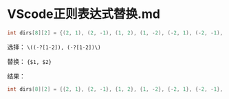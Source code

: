 # VScode正则表达式替换.md

```cpp
int dirs[8][2] = {(2, 1), (2, -1), (1, 2), (1, -2), (-2, 1), (-2, -1), (-1, 2), (-1, -2)};
```

选择：
`\((-?[1-2]), (-?[1-2])\)`

替换：
`{$1, $2}`

结果：
```cpp
int dirs[8][2] = {{2, 1}, {2, -1}, {1, 2}, {1, -2}, {-2, 1}, {-2, -1}, {-1, 2}, {-1, -2}};
```